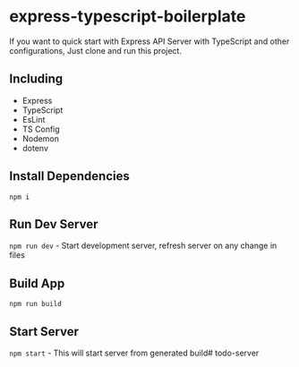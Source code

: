 # express-typescript-boilerplate
If you want to quick start with Express API Server with TypeScript and other configurations, Just clone and run this project.

## Including
* Express
* TypeScript
* EsLint
* TS Config
* Nodemon
* dotenv

## Install Dependencies
`npm i`

## Run Dev Server
`npm run dev` - Start development server, refresh server on any change in files

## Build App
`npm run build`

## Start Server 
`npm start` - This will start server from generated build# todo-server

